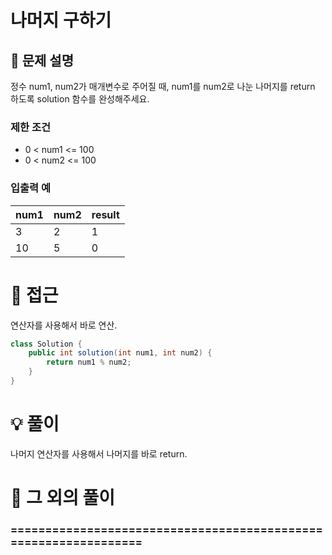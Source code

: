 # 나머지 구하기

## 📌 문제 설명

정수 num1, num2가 매개변수로 주어질 때, num1를 num2로 나눈 나머지를 return 하도록 solution 함수를 완성해주세요.

### 제한 조건

- 0 < num1 <= 100
- 0 < num2 <= 100

### 입출력 예

| num1 | num2 | result |
| ---- | ---- | ------ |
| 3    | 2    | 1      |
| 10   | 5    | 0      |

# 🧐 접근

연산자를 사용해서 바로 연산.

```java
class Solution {
    public int solution(int num1, int num2) {
        return num1 % num2;
    }
}
```

# 💡 풀이

나머지 연산자를 사용해서 나머지를 바로 return.

# 📘 그 외의 풀이

### ================================================================
